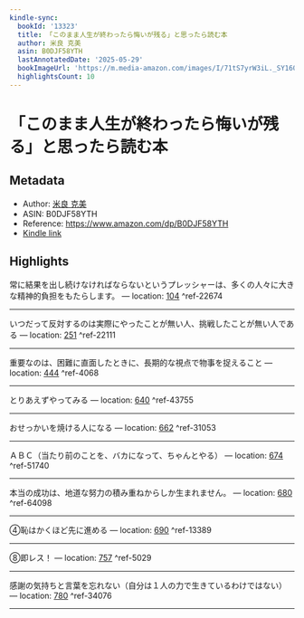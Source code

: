 ```yaml
---
kindle-sync:
  bookId: '13323'
  title: 「このまま人生が終わったら悔いが残る」と思ったら読む本
  author: 米良 克美
  asin: B0DJF58YTH
  lastAnnotatedDate: '2025-05-29'
  bookImageUrl: 'https://m.media-amazon.com/images/I/71tS7yrW3iL._SY160.jpg'
  highlightsCount: 10
---
```

# 「このまま人生が終わったら悔いが残る」と思ったら読む本
## Metadata
* Author: [米良 克美](https://www.amazon.comundefined)
* ASIN: B0DJF58YTH
* Reference: https://www.amazon.com/dp/B0DJF58YTH
* [Kindle link](kindle://book?action=open&asin=B0DJF58YTH)

## Highlights
常に結果を出し続けなければならないというプレッシャーは、多くの人々に大きな精神的負担をもたらします。 — location: [104](kindle://book?action=open&asin=B0DJF58YTH&location=104) ^ref-22674

---
いつだって反対するのは実際にやったことが無い人、挑戦したことが無い人である — location: [251](kindle://book?action=open&asin=B0DJF58YTH&location=251) ^ref-22111

---
重要なのは、困難に直面したときに、長期的な視点で物事を捉えること — location: [444](kindle://book?action=open&asin=B0DJF58YTH&location=444) ^ref-4068

---
とりあえずやってみる — location: [640](kindle://book?action=open&asin=B0DJF58YTH&location=640) ^ref-43755

---
おせっかいを焼ける人になる — location: [662](kindle://book?action=open&asin=B0DJF58YTH&location=662) ^ref-31053

---
ＡＢＣ（当たり前のことを、バカになって、ちゃんとやる） — location: [674](kindle://book?action=open&asin=B0DJF58YTH&location=674) ^ref-51740

---
本当の成功は、地道な努力の積み重ねからしか生まれません。 — location: [680](kindle://book?action=open&asin=B0DJF58YTH&location=680) ^ref-64098

---
④恥はかくほど先に進める — location: [690](kindle://book?action=open&asin=B0DJF58YTH&location=690) ^ref-13389

---
⑧即レス！ — location: [757](kindle://book?action=open&asin=B0DJF58YTH&location=757) ^ref-5029

---
感謝の気持ちと言葉を忘れない（自分は１人の力で生きているわけではない） — location: [780](kindle://book?action=open&asin=B0DJF58YTH&location=780) ^ref-34076

---
